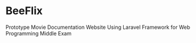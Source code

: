 # BeeFlix

Prototype Movie Documentation Website Using Laravel Framework for Web Programming Middle Exam
